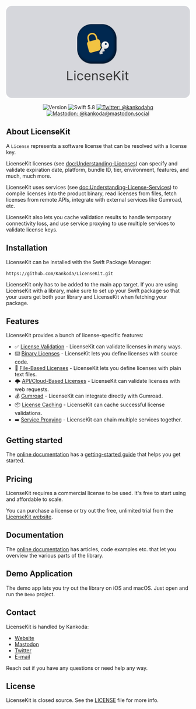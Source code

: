 <p align="center">
    <img src ="Resources/Logo_GitHub.png" alt="LicenseKit Logo" title="LicenseKit" width=600 />
</p>

<p align="center">
    <img src="https://img.shields.io/github/v/release/LicenseKit/LicenseKit?color=%2300550&sort=semver" alt="Version" />
    <img src="https://img.shields.io/badge/Swift-5.8-orange.svg" alt="Swift 5.8" />
    <a href="https://twitter.com/kankodahq"><img src="https://img.shields.io/twitter/url?label=Twitter&style=social&url=https%3A%2F%2Ftwitter.com%2Fkankodahq" alt="Twitter: @kankodahq" title="Twitter: @kankodahq" /></a>
    <a href="https://mastodon.social/@kankoda"><img src="https://img.shields.io/mastodon/follow/110888068770108814?domain=https%3A%2F%2Fmastodon.social&label=Mastodon&style=social" alt="Mastodon: @kankoda@mastodon.social" title="Mastodon: @kankoda@mastodon.social" /></a>
</p>



## About LicenseKit

A ``License`` represents a software license that can be resolved with a license key.

LicenseKit licenses (see <doc:Understanding-Licenses>) can specify and validate expiration date, platform, bundle ID, tier, environment, features, and much, much more.

LicenseKit uses services (see <doc:Understanding-License-Services>) to compile licenses into the product binary, read licenses from files, fetch licenses from remote APIs, integrate with external services like Gumroad, etc.

LicenseKit also lets you cache validation results to handle temporary connectivity loss, and use service proxying to use multiple services to validate license keys.



## Installation

LicenseKit can be installed with the Swift Package Manager:

```
https://github.com/Kankoda/LicenseKit.git
```

LicenseKit only has to be added to the main app target. If you are using LicenseKit with a library, make sure to set up your Swift package so that your users get both your library and LicenseKit when fetching your package.



## Features

LicenseKit provides a bunch of license-specific features:

* ✅ [License Validation][Licenses] - LicenseKit can validate licenses in many ways.
* ⌨️ [Binary Licenses][License-Services] - LicenseKit lets you define licenses with source code.
* 📄 [File-Based Licenses][License-Services] - LicenseKit lets you define licenses with plain text files.
* 🌩️ [API/Cloud-Based Licenses][License-Services] - LicenseKit can validate licenses with web requests.
* 💰 [Gumroad][License-Services] - LicenseKit can integrate directly with Gumroad.
* 📦 [License Caching][License-Services] - LicenseKit can cache successful license validations.
* ➡️ [Service Proxying][License-Services] - LicenseKit can chain multiple services together.



## Getting started

The [online documentation][Documentation] has a [getting-started guide][Getting-Started] that helps you get started.



## Pricing

LicenseKit requires a commercial license to be used. It's free to start using and affordable to scale.

You can purchase a license or try out the free, unlimited trial from the [LicenseKit website][Website].



## Documentation

The [online documentation][Documentation] has articles, code examples etc. that let you overview the various parts of the library.



## Demo Application

The demo app lets you try out the library on iOS and macOS. Just open and run the `Demo` project.



## Contact

LicenseKit is handled by Kankoda:

* [Website][Website]
* [Mastodon][Mastodon]
* [Twitter][Twitter]
* [E-mail][Email]

Reach out if you have any questions or need help any way.



## License

LicenseKit is closed source. See the [LICENSE][License] file for more info.



[Email]: mailto:info@kankoda.com
[Website]: https://kankoda.com/licensekit
[Twitter]: https://twitter.com/kankodahq
[Mastodon]: https://mastodon.social/@kankoda

[Documentation]: https://kankoda.github.io/LicenseKit/documentation/licensekit
[Getting-Started]: https://kankoda.github.io/LicenseKit/documentation/licensekit/getting-started
[License]: https://github.com/Kankoda/LicenseKit/blob/main/LICENSE

[Licenses]: https://kankoda.github.io/LicenseKit/documentation/licensekit/understanding-licenses
[License-Errors]: https://kankoda.github.io/LicenseKit/documentation/licensekit/understanding-license-errors
[License-Services]: https://kankoda.github.io/LicenseKit/documentation/licensekit/understanding-license-services
